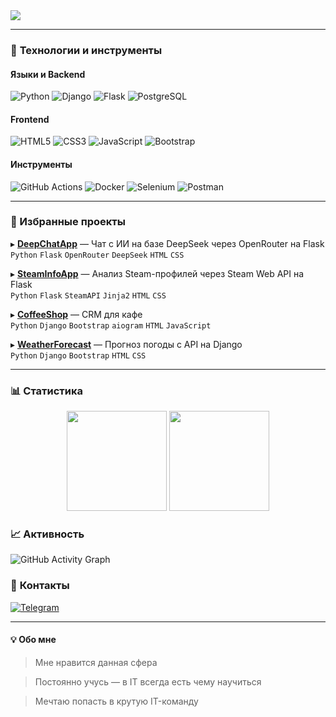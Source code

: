 <a href="https://github.com/gaziikk">
  <img src="https://readme-typing-svg.demolab.com?font=Fira+Code&size=26&duration=4000&pause=1000&color=38BDF8&center=true&vCenter=true&width=435&lines=Hi,+I'm+gazik;Backend+Developer;Python+|+Django+|+Flask;APIs+|+PostgreSQL"/>
</a>

---

### 🚀 **Технологии и инструменты**

#### **Языки и Backend**
![Python](https://img.shields.io/badge/Python-3776AB?style=for-the-badge&logo=python&logoColor=white&logoWidth=20)
![Django](https://img.shields.io/badge/Django-092E20?style=for-the-badge&logo=django&logoColor=white)
![Flask](https://img.shields.io/badge/Flask-000000?style=for-the-badge&logo=flask&logoColor=white)
![PostgreSQL](https://img.shields.io/badge/PostgreSQL-4169E1?style=for-the-badge&logo=postgresql&logoColor=white)

#### **Frontend**
![HTML5](https://img.shields.io/badge/HTML5-E34F26?style=for-the-badge&logo=html5&logoColor=white)
![CSS3](https://img.shields.io/badge/CSS3-1572B6?style=for-the-badge&logo=css3&logoColor=white)
![JavaScript](https://img.shields.io/badge/JavaScript-F7DF1E?style=for-the-badge&logo=javascript&logoColor=black)
![Bootstrap](https://img.shields.io/badge/Bootstrap-7952B3?style=for-the-badge&logo=bootstrap&logoColor=white)


#### **Инструменты**
![GitHub Actions](https://img.shields.io/badge/GitHub_Actions-2088FF?style=for-the-badge&logo=github-actions&logoColor=white)
![Docker](https://img.shields.io/badge/Docker-2496ED?style=for-the-badge&logo=docker&logoColor=white)
![Selenium](https://img.shields.io/badge/Selenium-43B02A?style=for-the-badge&logo=selenium&logoColor=white)
![Postman](https://img.shields.io/badge/Postman-FF6C37?style=for-the-badge&logo=postman&logoColor=white)

---

### 🎯 Избранные проекты

▸ [**DeepChatApp**](https://github.com/gaziikk/DeepChatApp) — Чат с ИИ на базе DeepSeek через OpenRouter на Flask  
`Python` `Flask` `OpenRouter` `DeepSeek` `HTML` `CSS`  

▸ [**SteamInfoApp**](https://github.com/gaziikk/SteamInfoApp) — Анализ Steam-профилей через Steam Web API на Flask  
`Python` `Flask` `SteamAPI` `Jinja2` `HTML` `CSS`  

▸ [**CoffeeShop**](https://github.com/gaziikk/CoffeeShop) — CRM для кафе  
`Python` `Django` `Bootstrap` `aiogram` `HTML` `JavaScript`

▸ [**WeatherForecast**](https://github.com/gaziikk/WeatherForecast) — Прогноз погоды с API на Django  
`Python` `Django` `Bootstrap` `HTML` `CSS`

---

### 📊 **Статистика**
<div align="center">
  <img height="160" src="https://github-readme-stats.vercel.app/api?username=gaziikk&show_icons=true&theme=nightowl&hide_border=true&bg_color=0D1117&title_color=00FF9D&icon_color=00FF9D" />
  <img height="160" src="https://github-readme-stats.vercel.app/api/top-langs/?username=gaziikk&layout=compact&theme=nightowl&hide_border=true&bg_color=0D1117&title_color=00FF9D" />
</div>

### 📈 **Активность**
![GitHub Activity Graph](https://github-readme-activity-graph.vercel.app/graph?username=gaziikk&theme=nightowl&hide_border=true)

### 📱 **Контакты**
[![Telegram](https://img.shields.io/badge/Telegram-2CA5E0?style=for-the-badge&logo=telegram&logoColor=white)](https://t.me/gaziikk)

---

#### 💡 **Обо мне**
> Мне нравится данная сфера

> Постоянно учусь — в IT всегда есть чему научиться

> Мечтаю попасть в крутую IT-команду

